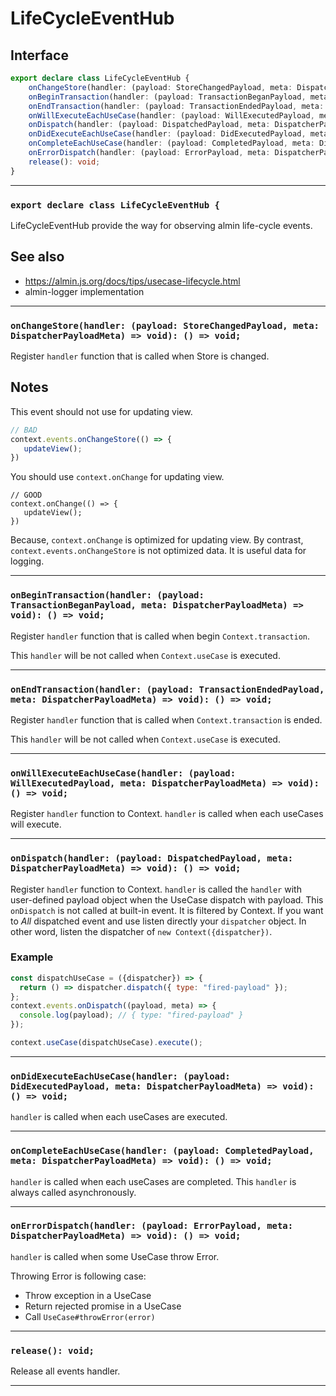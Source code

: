 # LifeCycleEventHub
<!-- THIS DOCUMENT IS AUTOMATICALLY GENERATED FROM src/*.ts -->
<!-- Please edit src/*.ts and `npm run build:docs:api` -->


## Interface

```typescript
export declare class LifeCycleEventHub {
    onChangeStore(handler: (payload: StoreChangedPayload, meta: DispatcherPayloadMeta) => void): () => void;
    onBeginTransaction(handler: (payload: TransactionBeganPayload, meta: DispatcherPayloadMeta) => void): () => void;
    onEndTransaction(handler: (payload: TransactionEndedPayload, meta: DispatcherPayloadMeta) => void): () => void;
    onWillExecuteEachUseCase(handler: (payload: WillExecutedPayload, meta: DispatcherPayloadMeta) => void): () => void;
    onDispatch(handler: (payload: DispatchedPayload, meta: DispatcherPayloadMeta) => void): () => void;
    onDidExecuteEachUseCase(handler: (payload: DidExecutedPayload, meta: DispatcherPayloadMeta) => void): () => void;
    onCompleteEachUseCase(handler: (payload: CompletedPayload, meta: DispatcherPayloadMeta) => void): () => void;
    onErrorDispatch(handler: (payload: ErrorPayload, meta: DispatcherPayloadMeta) => void): () => void;
    release(): void;
}
```

----

### `export declare class LifeCycleEventHub {`


LifeCycleEventHub provide the way for observing almin life-cycle events.

## See also

- https://almin.js.org/docs/tips/usecase-lifecycle.html
- almin-logger implementation

----

### `onChangeStore(handler: (payload: StoreChangedPayload, meta: DispatcherPayloadMeta) => void): () => void;`


Register `handler` function that is called when Store is changed.

## Notes

This event should not use for updating view.

```js
// BAD
context.events.onChangeStore(() => {
   updateView();
})
```

You should use `context.onChange` for updating view.

```
// GOOD
context.onChange(() => {
   updateView();
})
```

Because, `context.onChange` is optimized for updating view.
By contrast, `context.events.onChangeStore` is not optimized data.
It is useful data for logging.

----

### `onBeginTransaction(handler: (payload: TransactionBeganPayload, meta: DispatcherPayloadMeta) => void): () => void;`


Register `handler` function that is called when begin `Context.transaction`.

This `handler` will be not called when `Context.useCase` is executed.

----

### `onEndTransaction(handler: (payload: TransactionEndedPayload, meta: DispatcherPayloadMeta) => void): () => void;`


Register `handler` function that is called when `Context.transaction` is ended.

This `handler` will be not called when `Context.useCase` is executed.

----

### `onWillExecuteEachUseCase(handler: (payload: WillExecutedPayload, meta: DispatcherPayloadMeta) => void): () => void;`


Register `handler` function to Context.
`handler` is called when each useCases will execute.

----

### `onDispatch(handler: (payload: DispatchedPayload, meta: DispatcherPayloadMeta) => void): () => void;`


Register `handler` function to Context.
`handler` is called the `handler` with user-defined payload object when the UseCase dispatch with payload.
This `onDispatch` is not called at built-in event. It is filtered by Context.
If you want to *All* dispatched event and use listen directly your `dispatcher` object.
In other word, listen the dispatcher of `new Context({dispatcher})`.

### Example

```js
const dispatchUseCase = ({dispatcher}) => {
  return () => dispatcher.dispatch({ type: "fired-payload" });
};
context.events.onDispatch((payload, meta) => {
  console.log(payload); // { type: "fired-payload" }
});

context.useCase(dispatchUseCase).execute();
```

----

### `onDidExecuteEachUseCase(handler: (payload: DidExecutedPayload, meta: DispatcherPayloadMeta) => void): () => void;`


`handler` is called when each useCases are executed.

----

### `onCompleteEachUseCase(handler: (payload: CompletedPayload, meta: DispatcherPayloadMeta) => void): () => void;`


`handler` is called when each useCases are completed.
This `handler` is always called asynchronously.

----

### `onErrorDispatch(handler: (payload: ErrorPayload, meta: DispatcherPayloadMeta) => void): () => void;`


`handler` is called when some UseCase throw Error.

Throwing Error is following case:

- Throw exception in a UseCase
- Return rejected promise in a UseCase
- Call `UseCase#throwError(error)`

----

### `release(): void;`


Release all events handler.

----

